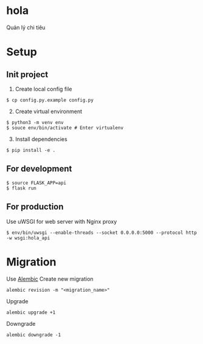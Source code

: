 # hola
Quản lý chi tiêu

# Setup

## Init project
1. Create local config file
```
$ cp config.py.example config.py
```

2. Create virtual environment
```
$ python3 -m venv env
$ souce env/bin/activate # Enter virtualenv
```

3. Install dependencies
```
$ pip install -e .
```

## For development
```
$ source FLASK_APP=api
$ flask run
```

## For production
Use uWSGI for web server with Nginx proxy
```
$ env/bin/uwsgi --enable-threads --socket 0.0.0.0:5000 --protocol http -w wsgi:hola_api
```

# Migration
Use [Alembic](https://alembic.sqlalchemy.org/en/latest/)
Create new migration
```
alembic revision -m "<migration_name>"
```

Upgrade
```
alembic upgrade +1
```

Downgrade
```
alembic downgrade -1
```